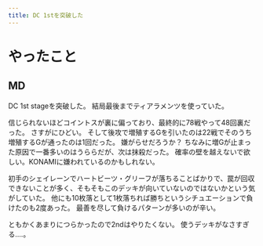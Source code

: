 ```yaml
---
title: DC 1stを突破した
---
```


# やったこと

## MD

DC 1st stageを突破した。
結局最後までティアラメンツを使っていた。

信じられないほどコイントスが裏に偏っており、最終的に78戦やって48回裏だった。
さすがにひどい。
そして後攻で増殖するGを引いたのは22戦でそのうち増殖するGが通ったのは1回だった。
嫌がらせだろうか？
ちなみに増Gが止まった原因で一番多いのはうららだが、次は抹殺だった。
確率の壁を越えないで欲しい。KONAMIに嫌われているのかもしれない。

初手のシェイレーンでハートビーツ・グリーフが落ちることばかりで、罠が回収できないことが多く、そもそもこのデッキが向いていないのではないかという気がしていた。
他にも10枚落として1枚落ちれば勝ちというシチュエーションで負けたのも2度あった。
最善を尽して負けるパターンが多いのが辛い。

ともかくあまりにつらかったので2ndはやりたくない。
使うデッキがなさすぎる‥‥。
